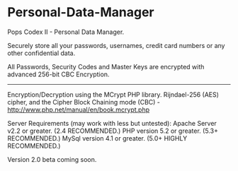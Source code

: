 Personal-Data-Manager
=====================

Pops Codex II - Personal Data Manager.

Securely store all your passwords, usernames, credit card numbers or any other confidential data.

All Passwords, Security Codes and Master Keys are encrypted with advanced 256-bit CBC Encryption.

*****

Encryption/Decryption using the MCrypt PHP library. Rijndael-256 (AES) cipher, and the Cipher Block Chaining mode (CBC) - http://www.php.net/manual/en/book.mcrypt.php

Server Requirements (may work with less but untested):
Apache Server v2.2 or greater. (2.4 RECOMMENDED.)
PHP version 5.2 or greater. (5.3+ RECOMMENDED.)
MySql version 4.1 or greater. (5.0+ HIGHLY RECOMMENDED.)

Version 2.0 beta coming soon.
